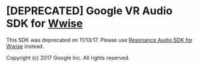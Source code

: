 # [DEPRECATED] Google VR Audio SDK for [Wwise](https://www.audiokinetic.com/products/wwise/)

This SDK was deprecated on 11/13/17. Please use [Resonance Audio SDK for Wwise](https://github.com/resonance-audio/resonance-audio-wwise-sdk/) instead.

Copyright (c) 2017 Google Inc. All rights reserved.
